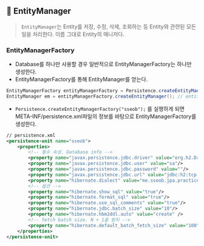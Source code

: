 ## 🥸 EntityManager
> `EntityManager`는 Entity를 저장, 수정, 삭제, 조회하는 등 Entity와 관련된 모든 일을 처리한다. 이름 그대로 Entity의 매니저다.

###  EntityManagerFactory
- Database를 하나만 사용할 경우 일반적으로 EntityManagerFactory는 하나만 생성한다.
- EntityManagerFactory를 통해 EntityManager를 얻는다.
```java
EntityManagerFactory entityManagerFactory = Persistence.createEntityManagerFactory("sseob");
EntityManager em = entityManagerFactory.createEntityManager(); // entity manager 생성하여 얻음
```

- `Persistence.createEntityManagerFactory("sseob");` 를 실행하게 되면 META-INF/persistence.xml파일의 정보를 바탕으로 EntityManagerFactory를 생성한다. 
```xml
// persistence.xml
<persistence-unit name="sseob">
    <properties>
        <!-- 필수 속성. Database info -->
        <property name="javax.persistence.jdbc.driver" value="org.h2.Driver"/>
        <property name="javax.persistence.jdbc.user" value="sa"/>
        <property name="javax.persistence.jdbc.password" value=""/>
        <property name="javax.persistence.jdbc.url" value="jdbc:h2:tcp://localhost/~/shop"/>
        <property name="hibernate.dialect" value="me.sseob.jpa.practice.sql.jpql.MyH2Dialect"/>
        <!-- 옵션 -->
        <property name="hibernate.show_sql" value="true"/>
        <property name="hibernate.format_sql" value="true"/>
        <property name="hibernate.use_sql_comments" value="true"/>
        <property name="hibernate.jdbc.batch_size" value="10"/>
        <property name="hibernate.hbm2ddl.auto" value="create" />
        <!-- fetch batch size. N + 1을 방지 -->
        <property name="hibernate.default_batch_fetch_size" value="100"/>
    </properties>
</persistence-unit>
```